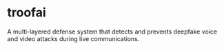 # troofai
A multi-layered defense system that detects and prevents deepfake voice and video attacks during live communications.
